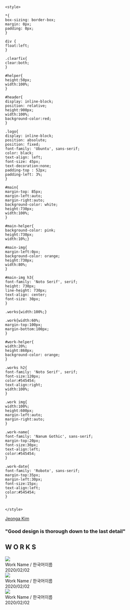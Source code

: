 <html lang="ko-KR">

<head>
<meta charset="utf-8">

<link href="https://fonts.googleapis.com/css2?family=Nanum+Gothic:wght@700&family=Noto+Serif:wght@700&family=Roboto&family=Ubuntu:wght@500&display=swap" rel="stylesheet">

	<style>

	*{
	box-sizing: border-box;
	margin: 0px;
	padding: 0px;
	}

	div {
 	float:left;
	}

	.clearfix{
  	clear:both;
	}

	#helper{
  	height:50px;
  	width:100%;
	}

	#header{
    display: inline-block;
    position: relative;
	height:900px;
    width:100%;
	background-color:red;
  	}

	.logo{
    display: inline-block;
    position: absolute;
    position: fixed;
	font-family: 'Ubuntu', sans-serif;
	color: black;
	text-align: left;
	font-size: 45px;
    text-decoration:none;
    padding-top : 52px;
  	padding-left: 3%;
	}

	#main{
    margin-top: 85px;
	margin-left:auto;
  	margin-right:auto;
    background-color: white;
    height:730px;
    width:100%;
  	}

    #main-helper{
    background-color: pink;
    height:730px;
    width:10%;}

    #main-img{
  	margin-left:0px;
    background-color: orange;
    height:730px;
    width:80%;
  	}

   	#main-img h3{
    font-family: 'Noto Serif', serif;
    height: 730px;
    line-height: 730px;
    text-align: center;
    font-size: 30px;
    }

	.works{width:100%;}

	.work{width:60%;
	margin-top:100px;
	margin-bottom:100px;
	}

	#work-helper{
  	width:20%;
  	height:860px;
  	background-color: orange;
	}
	  
	.works h2{
  	font-family: 'Noto Serif', serif;
  	font-size:120px;
  	color:#545454;
  	text-align:right;
  	width:100%;
	}

	.work img{
  	width:100%;
 	height:600px;
  	margin-left:auto;
  	margin-right:auto;
	}

	.work-name{
  	font-family: 'Nanum Gothic', sans-serif;
  	margin-top:20px;
  	font-size:30px;
  	text-align:left;
  	color:#545454;
	}

	.work-date{
  	font-family: 'Roboto', sans-serif;
  	margin-top:35px;
  	margin-left:30px;
  	font-size:15px;
  	text-align:left;
  	color:#545454;
	}


	</style>
</head>


<body>

<title>Jeonga Portpolio</title>
<meta charset="utf-8">

<link href="https://fonts.googleapis.com/css2?family=Nanum+Gothic:wght@700&family=Noto+Serif:wght@700&family=Roboto&family=Ubuntu:wght@500&display=swap" rel="stylesheet">

<div id="header">
  <a href="#" class="logo">Jeonga Kim</a>

<div id="main">
<div id="main-helper"></div>
<div id="main-img">
  <h3>"Good design is thorough down to the last detail"</h3></div>
<div id="main-helper"></div>
</div>
</div>

<div id="helper"></div>

<div class="works clearfix">
	<h2><b>W O R K S</b></h2>
<div id="work-helper"></div>
	<div class="work">
		<a href="#" class="work-img">
		<img src="https://i.postimg.cc/HxqyRRxk/sunglasses.jpg"></a>
			<div class="work-name">Work Name / 한국어이름</div>
			<div class="work-date">2020/02/02</div>
	</div>
<div id="work-helper"></div>

<div id="work-helper"></div>
	<div class="work">
		<a href="#" class="work-img">
		<img src="https://i.postimg.cc/HxqyRRxk/sunglasses.jpg"></a>
			<div class="work-name">Work Name / 한국어이름</div>
			<div class="work-date">2020/02/02</div>
	</div>
<div id="work-helper"></div>


<div id="work-helper"></div>
	<div class="work">
		<a href="#" class="work-img">
		<img src="https://i.postimg.cc/HxqyRRxk/sunglasses.jpg"></a>
			<div class="work-name">Work Name / 한국어이름</div>
			<div class="work-date">2020/02/02</div>
	</div>
<div id="work-helper"></div>
</div>

<div id="helper"></div>
      



	
